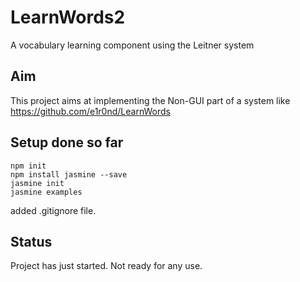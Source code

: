 # LearnWords2
A vocabulary learning component using the Leitner system

## Aim

This project aims at implementing the Non-GUI part of a system like 
https://github.com/e1r0nd/LearnWords

## Setup done so far

    npm init
    npm install jasmine --save
    jasmine init
    jasmine examples

added .gitignore file.

## Status

Project has just started. Not ready for any use.


